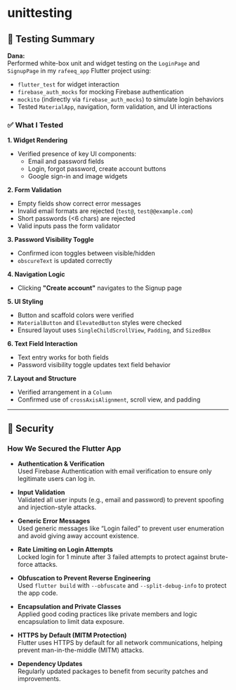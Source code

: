 # unittesting
## 🧪 Testing Summary

**Dana:**  
Performed white-box unit and widget testing on the `LoginPage` and `SignupPage` in my `rafeeq_app` Flutter project using:

- `flutter_test` for widget interaction  
- `firebase_auth_mocks` for mocking Firebase authentication  
- `mockito` (indirectly via `firebase_auth_mocks`) to simulate login behaviors  
- Tested `MaterialApp`, navigation, form validation, and UI interactions  

### ✅ What I Tested

**1. Widget Rendering**  
- Verified presence of key UI components:  
  - Email and password fields  
  - Login, forgot password, create account buttons  
  - Google sign-in and image widgets  

**2. Form Validation**  
- Empty fields show correct error messages  
- Invalid email formats are rejected (`test@`, `test@@example.com`)  
- Short passwords (<6 chars) are rejected  
- Valid inputs pass the form validator  

**3. Password Visibility Toggle**  
- Confirmed icon toggles between visible/hidden  
- `obscureText` is updated correctly  

**4. Navigation Logic**  
- Clicking **"Create account"** navigates to the Signup page  

**5. UI Styling**  
- Button and scaffold colors were verified  
- `MaterialButton` and `ElevatedButton` styles were checked  
- Ensured layout uses `SingleChildScrollView`, `Padding`, and `SizedBox`  

**6. Text Field Interaction**  
- Text entry works for both fields  
- Password visibility toggle updates text field behavior  

**7. Layout and Structure**  
- Verified arrangement in a `Column`  
- Confirmed use of `crossAxisAlignment`, scroll view, and padding  

---

## 🔐 Security

### How We Secured the Flutter App

- **Authentication & Verification**  
  Used Firebase Authentication with email verification to ensure only legitimate users can log in.

- **Input Validation**  
  Validated all user inputs (e.g., email and password) to prevent spoofing and injection-style attacks.

- **Generic Error Messages**  
  Used generic messages like “Login failed” to prevent user enumeration and avoid giving away account existence.

- **Rate Limiting on Login Attempts**  
  Locked login for 1 minute after 3 failed attempts to protect against brute-force attacks.

- **Obfuscation to Prevent Reverse Engineering**  
  Used `flutter build` with `--obfuscate` and `--split-debug-info` to protect the app code.

- **Encapsulation and Private Classes**  
  Applied good coding practices like private members and logic encapsulation to limit data exposure.

- **HTTPS by Default (MITM Protection)**  
  Flutter uses HTTPS by default for all network communications, helping prevent man-in-the-middle (MITM) attacks.

- **Dependency Updates**  
  Regularly updated packages to benefit from security patches and improvements.
